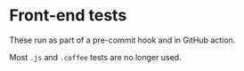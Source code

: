 # Front-end tests

These run as part of a pre-commit hook and in GitHub action.

Most `.js` and `.coffee` tests are no longer used.
